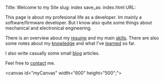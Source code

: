 Title: Welcome to my Site
slug: index
save_as: index.html
URL:

This page is about my profesional life as a developer. Im mainly a software/firmware developer. But I know also quite some things about mechanical and electronical engineering.

There is an overview about my [resume]({filename}/pages/resume.md) and my main [skills]({filename}/pages/skills.md). There are also some notes about my [knowledge]({filename}/pages/books.md) and what I've [learned]({filename}/pages/courses.md) so far.

I also write casually some small [blog]({filename}/pages/blog.md) articles.

Feel free to [contact]({filename}/pages/contact.md) me.


<script src="wordcloud2.js"></script>

<canvas id="myCanvas" width="600" height="500";">
</canvas>

<script>


function TagInfos(name, url, size) {
  this.name = name;
  this.url = url;
  this.size = size;
}


var tagList = [new TagInfos("C", "/tag/c.html", 70),
               new TagInfos("C++", "/tag/cpp.html", 80),
               new TagInfos("Python", "/tag/python.html", 50),
               new TagInfos("Agile", "/tag/agile.html", 40),
               new TagInfos("Assembler", "/tag/assembler.html", 35),
               new TagInfos("Calculus", "/tag/calculus.html", 20),
               new TagInfos("Data Minig", "/tag/data_minig.html", 15),
               new TagInfos("ETH", "/tag/eth.html", 10),
               new TagInfos("Git", "/tag/git.html", 50),
               new TagInfos("OOP", "/tag/oop.html", 60),
               new TagInfos("Scrum", "/tag/scrum.html", 20),
               new TagInfos("Statistics", "/tag/statistics.html", 15),
               new TagInfos("SVN", "/tag/svn.html", 20),
               new TagInfos("XP", "/tag/xp.html", 20),
               new TagInfos("Computer Science", "/category/computer_science.html", 40),
               new TagInfos("Emacs", "/category/emacs.html", 15),
               new TagInfos("Mathematics", "/category/mathematics.html", 20),
               new TagInfos("Programming", "/category/programming.html", 50),
               new TagInfos("Software Development", "/category/software_development.html", 40),
               new TagInfos("Version Control", "/category/version_control.html", 20)
];



function getListForCloud() {
    var data = []
    for (var i = 0; i < tagList.length; i++) {
        data.push([tagList[i].name, tagList[i].size]);
    }
    return data;
}

function getUrlForTag(name) {
    for (var i = 0; i < tagList.length; i++) {
        if(name == tagList[i].name) {
            return "http://lukaswoodtli.github.io" + tagList[i].url;
        }
    }
    return false;
}






WordCloud(document.getElementById('myCanvas'), {list:  getListForCloud(),
                                                click: function(item) {
                                                             var url = getUrlForTag(item[0])
                                                             if (url)
                                                                 window.open(url, "_self");
                                                       },
                                                 minRotation : 0, maxRotation : 0,
                                                 rotateRatio: 0,
                                                 color: "#3300FF",
                                                 gridSize: 20
                                               }
);
</script>
